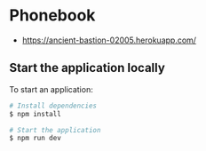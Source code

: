 # Phonebook

- https://ancient-bastion-02005.herokuapp.com/

## Start the application locally

To start an application:

```bash
# Install dependencies
$ npm install

# Start the application
$ npm run dev
```
